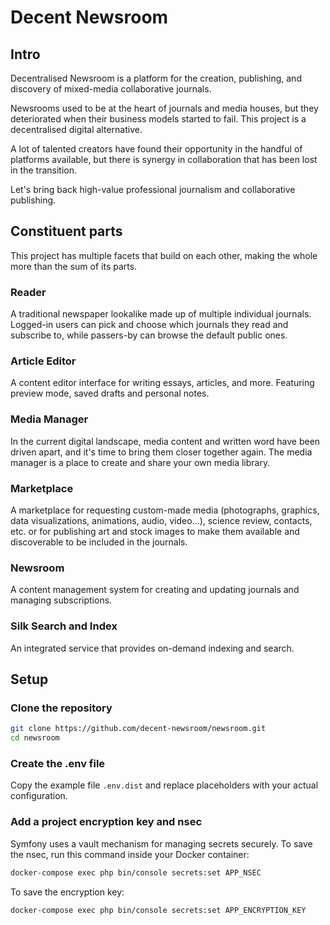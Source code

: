 # Decent Newsroom

## Intro
Decentralised Newsroom is a platform for the creation, publishing, and discovery of mixed-media collaborative journals. 

Newsrooms used to be at the heart of journals and media houses, but they deteriorated when their business models started to fail. 
This project is a decentralised digital alternative. 

A lot of talented creators have found their opportunity in the handful of platforms available,
but there is synergy in collaboration that has been lost in the transition.

Let's bring back high-value professional journalism and collaborative publishing. 


## Constituent parts

This project has multiple facets that build on each other, making the whole more than the sum of its parts.

### Reader

A traditional newspaper lookalike made up of multiple individual journals. 
Logged-in users can pick and choose which journals they read and subscribe to, 
while passers-by can browse the default public ones.

### Article Editor

A content editor interface for writing essays, articles, and more. Featuring preview mode, saved drafts and personal notes. 

### Media Manager

In the current digital landscape, media content and written word have been driven apart, and it's time to bring them closer together again. 
The media manager is a place to create and share your own media library. 

### Marketplace

A marketplace for requesting custom-made media (photographs, graphics, data visualizations, animations, audio, video...), science review, contacts, etc. or 
for publishing art and stock images to make them available and discoverable to be included in the journals.

### Newsroom

A content management system for creating and updating journals and managing subscriptions. 

### Silk Search and Index

An integrated service that provides on-demand indexing and search.

## Setup

### Clone the repository

```bash
git clone https://github.com/decent-newsroom/newsroom.git
cd newsroom
```

### Create the .env file

Copy the example file `.env.dist` and replace placeholders with your actual configuration.

### Add a project encryption key and nsec
Symfony uses a vault mechanism for managing secrets securely. 
To save the nsec, run this command inside your Docker container:

```bash
docker-compose exec php bin/console secrets:set APP_NSEC
```

To save the encryption key:
```bash
docker-compose exec php bin/console secrets:set APP_ENCRYPTION_KEY
```
